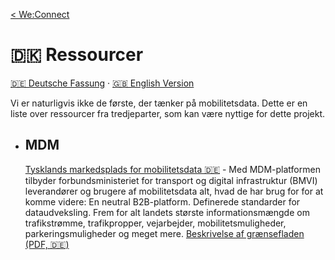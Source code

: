 [< We:Connect](README-da.md)

# 🇩🇰 Ressourcer

[🇩🇪 Deutsche Fassung](resources-de.md) · [🇬🇧 English Version](resources.md)

Vi er naturligvis ikke de første, der tænker på mobilitetsdata. Dette er en liste over ressourcer fra tredjeparter, som
kan være nyttige for dette projekt.

* ## MDM
  [Tysklands markedsplads for mobilitetsdata 🇩🇪](https://www.mdm-portal.de) - Med MDM-platformen tilbyder
  forbundsministeriet for transport og digital infrastruktur (BMVI) leverandører og brugere af mobilitetsdata alt, hvad
  de har brug for for at komme videre: En neutral B2B-platform. Definerede standarder for dataudveksling. Frem for alt
  landets største informationsmængde om trafikstrømme, trafikpropper, vejarbejder, mobilitetsmuligheder,
  parkeringsmuligheder og meget mere.
  [Beskrivelse af grænsefladen (PDF, 🇩🇪)](docs/mdm-technische-schnittstellenbeschreibung-v2.8.0.pdf)
